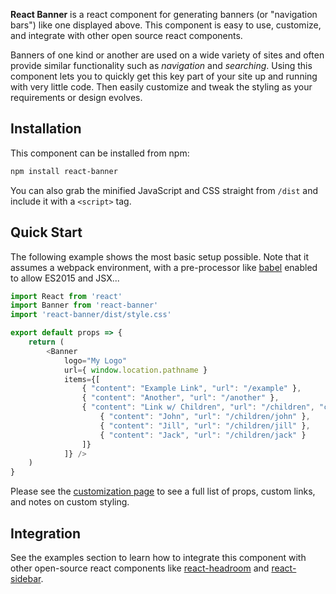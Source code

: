 **React Banner** is a react component for generating banners (or "navigation bars") like one displayed above. This component is easy to use, customize, and integrate with other open source react components. 

Banners of one kind or another are used on a wide variety of sites and often provide similar functionality such as _navigation_ and _searching_. Using this component lets you to quickly get this key part of your site up and running with very little code. Then easily customize and tweak the styling as your requirements or design evolves.


## Installation

This component can be installed from npm:

``` bash
npm install react-banner
```

You can also grab the minified JavaScript and CSS straight from `/dist` and include it with a `<script>` tag.


## Quick Start

The following example shows the most basic setup possible. Note that it assumes a webpack environment, with a pre-processor like [babel][1] enabled to allow ES2015 and JSX...

``` js
import React from 'react'
import Banner from 'react-banner'
import 'react-banner/dist/style.css'

export default props => {
    return (
        <Banner
            logo="My Logo"
            url={ window.location.pathname }
            items={[
                { "content": "Example Link", "url": "/example" },
                { "content": "Another", "url": "/another" },
                { "content": "Link w/ Children", "url": "/children", "children": [
                    { "content": "John", "url": "/children/john" },
                    { "content": "Jill", "url": "/children/jill" },
                    { "content": "Jack", "url": "/children/jack" }
                ]}
            ]} />
    )
}
```

Please see the [customization page][4] to see a full list of props, custom links, and notes on custom styling.


## Integration

See the examples section to learn how to integrate this component with other open-source react components like [react-headroom][2] and [react-sidebar][3].


[1]: https://babeljs.io/
[2]: ./integration/headroom
[3]: ./integration/sidebar
[4]: ./customization